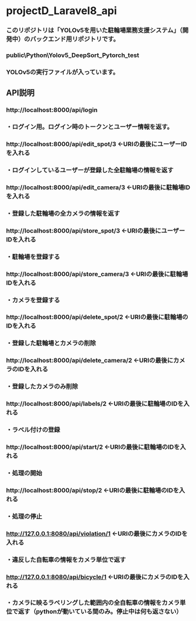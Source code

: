 # projectD_Laravel8_api
### このリポジトリは「YOLOv5を用いた駐輪場業務支援システム」（開発中）のバックエンド用リポジトリです。 
### public\Python\Yolov5_DeepSort_Pytorch_test
### YOLOv5の実行ファイルが入っています。

## API説明
### http://localhost:8000/api/login
### ・ログイン用。ログイン時のトークンとユーザー情報を返す。
### http://localhost:8000/api/edit_spot/3 ←URIの最後にユーザーIDを入れる
### ・ログインしているユーザーが登録した全駐輪場の情報を返す
### http://localhost:8000/api/edit_camera/3 ←URIの最後に駐輪場IDを入れる
### ・登録した駐輪場の全カメラの情報を返す
### http://localhost:8000/api/store_spot/3 ←URIの最後にユーザーIDを入れる
### ・駐輪場を登録する
### http://localhost:8000/api/store_camera/3 ←URIの最後に駐輪場IDを入れる
### ・カメラを登録する
### http://localhost:8000/api/delete_spot/2 ←URIの最後に駐輪場のIDを入れる
### ・登録した駐輪場とカメラの削除
### http://localhost:8000/api/delete_camera/2 ←URIの最後にカメラのIDを入れる
### ・登録したカメラのみ削除
### http://localhost:8000/api/labels/2 ←URIの最後に駐輪場のIDを入れる
### ・ラベル付けの登録
### http://localhost:8000/api/start/2 ←URIの最後に駐輪場のIDを入れる
### ・処理の開始
### http://localhost:8000/api/stop/2 ←URIの最後に駐輪場のIDを入れる
### ・処理の停止
### http://127.0.0.1:8080/api/violation/1 ←URIの最後にカメラのIDを入れる
### ・違反した自転車の情報をカメラ単位で返す
### http://127.0.0.1:8080/api/bicycle/1 ←URIの最後にカメラのIDを入れる
### ・カメラに映るラベリングした範囲内の全自転車の情報をカメラ単位で返す（pythonが動いている間のみ。停止中は何も返さない）

